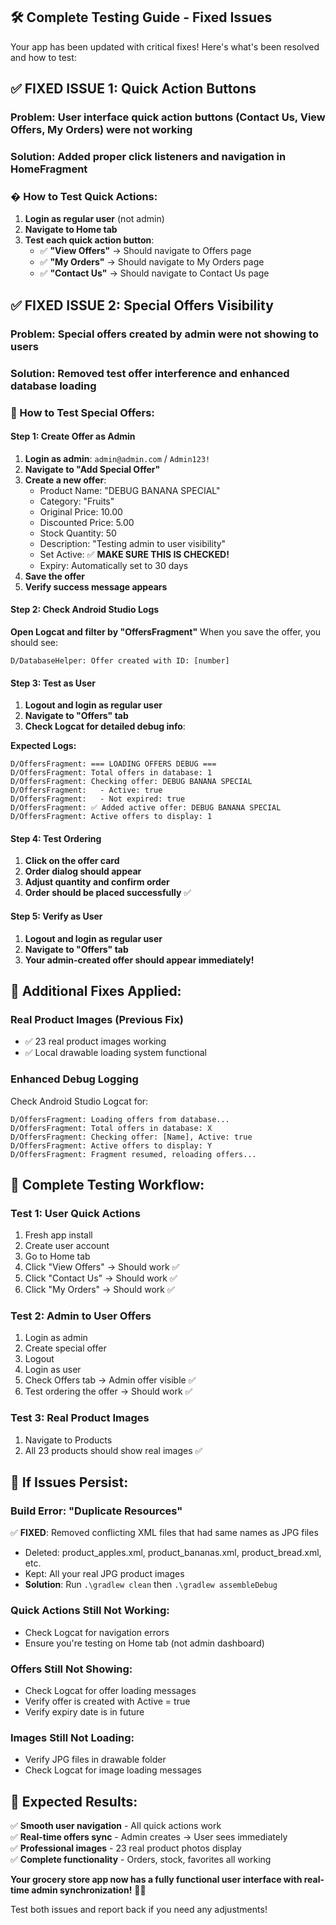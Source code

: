 ## 🛠️ **Complete Testing Guide - Fixed Issues**

Your app has been updated with critical fixes! Here's what's been resolved and how to test:

## ✅ **FIXED ISSUE 1: Quick Action Buttons**

### **Problem**: User interface quick action buttons (Contact Us, View Offers, My Orders) were not working

### **Solution**: Added proper click listeners and navigation in HomeFragment

### **� How to Test Quick Actions:**

1. **Login as regular user** (not admin)
2. **Navigate to Home tab**
3. **Test each quick action button**:
   - ✅ **"View Offers"** → Should navigate to Offers page
   - ✅ **"My Orders"** → Should navigate to My Orders page
   - ✅ **"Contact Us"** → Should navigate to Contact Us page

## ✅ **FIXED ISSUE 2: Special Offers Visibility**

### **Problem**: Special offers created by admin were not showing to users

### **Solution**: Removed test offer interference and enhanced database loading

### **📱 How to Test Special Offers:**

#### **Step 1: Create Offer as Admin**

1. **Login as admin**: `admin@admin.com` / `Admin123!`
2. **Navigate to "Add Special Offer"**
3. **Create a new offer**:
   - Product Name: "DEBUG BANANA SPECIAL"
   - Category: "Fruits"
   - Original Price: 10.00
   - Discounted Price: 5.00
   - Stock Quantity: 50
   - Description: "Testing admin to user visibility"
   - Set Active: ✅ **MAKE SURE THIS IS CHECKED!**
   - Expiry: Automatically set to 30 days
4. **Save the offer**
5. **Verify success message appears**

#### **Step 2: Check Android Studio Logs**

**Open Logcat and filter by "OffersFragment"**
When you save the offer, you should see:

```
D/DatabaseHelper: Offer created with ID: [number]
```

#### **Step 3: Test as User**

1. **Logout and login as regular user**
2. **Navigate to "Offers" tab**
3. **Check Logcat for detailed debug info**:

**Expected Logs:**

```
D/OffersFragment: === LOADING OFFERS DEBUG ===
D/OffersFragment: Total offers in database: 1
D/OffersFragment: Checking offer: DEBUG BANANA SPECIAL
D/OffersFragment:   - Active: true
D/OffersFragment:   - Not expired: true
D/OffersFragment: ✅ Added active offer: DEBUG BANANA SPECIAL
D/OffersFragment: Active offers to display: 1
```

#### **Step 4: Test Ordering**

1. **Click on the offer card**
2. **Order dialog should appear**
3. **Adjust quantity and confirm order**
4. **Order should be placed successfully** ✅

#### **Step 5: Verify as User**

1. **Logout and login as regular user**
2. **Navigate to "Offers" tab**
3. **Your admin-created offer should appear immediately!**

## 🔧 **Additional Fixes Applied:**

### **Real Product Images (Previous Fix)**

- ✅ 23 real product images working
- ✅ Local drawable loading system functional

### **Enhanced Debug Logging**

Check Android Studio Logcat for:

```logcat
D/OffersFragment: Loading offers from database...
D/OffersFragment: Total offers in database: X
D/OffersFragment: Checking offer: [Name], Active: true
D/OffersFragment: Active offers to display: Y
D/OffersFragment: Fragment resumed, reloading offers...
```

## 🎯 **Complete Testing Workflow:**

### **Test 1: User Quick Actions**

1. Fresh app install
2. Create user account
3. Go to Home tab
4. Click "View Offers" → Should work ✅
5. Click "Contact Us" → Should work ✅
6. Click "My Orders" → Should work ✅

### **Test 2: Admin to User Offers**

1. Login as admin
2. Create special offer
3. Logout
4. Login as user
5. Check Offers tab → Admin offer visible ✅
6. Test ordering the offer → Should work ✅

### **Test 3: Real Product Images**

1. Navigate to Products
2. All 23 products should show real images ✅

## 🐛 **If Issues Persist:**

### **Build Error: "Duplicate Resources"**

✅ **FIXED**: Removed conflicting XML files that had same names as JPG files

- Deleted: product_apples.xml, product_bananas.xml, product_bread.xml, etc.
- Kept: All your real JPG product images
- **Solution**: Run `.\gradlew clean` then `.\gradlew assembleDebug`

### **Quick Actions Still Not Working:**

- Check Logcat for navigation errors
- Ensure you're testing on Home tab (not admin dashboard)

### **Offers Still Not Showing:**

- Check Logcat for offer loading messages
- Verify offer is created with Active = true
- Verify expiry date is in future

### **Images Still Not Loading:**

- Verify JPG files in drawable folder
- Check Logcat for image loading messages

## 🎉 **Expected Results:**

✅ **Smooth user navigation** - All quick actions work  
✅ **Real-time offers sync** - Admin creates → User sees immediately  
✅ **Professional images** - 23 real product photos display  
✅ **Complete functionality** - Orders, stock, favorites all working

**Your grocery store app now has a fully functional user interface with real-time admin synchronization!** 🏪✨

Test both issues and report back if you need any adjustments!
